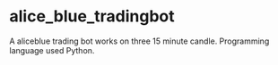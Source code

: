 # alice_blue_tradingbot
A aliceblue trading bot works on three 15 minute candle. Programming language used Python.  
